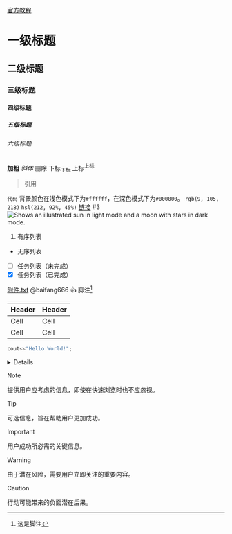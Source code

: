 [官方教程](https://docs.github.com/zh/get-started/writing-on-github/getting-started-with-writing-and-formatting-on-github/basic-writing-and-formatting-syntax)
# 一级标题
## 二级标题
### 三级标题
#### 四级标题
##### 五级标题
###### 六级标题
**加粗**
_斜体_
~~删除~~
下标<sub>下标 </sub>
上标<sup>上标 </sup>
> 引用

`代码`
背景颜色在浅色模式下为`#ffffff`，在深色模式下为`#000000`。 `rgb(9, 105, 218)` `hsl(212, 92%, 45%)`
[链接](baifang666.github.io)
#3 
<picture>
  <source media="(prefers-color-scheme: dark)" srcset="https://user-images.githubusercontent.com/25423296/163456776-7f95b81a-f1ed-45f7-b7ab-8fa810d529fa.png">
  <source media="(prefers-color-scheme: light)" srcset="https://user-images.githubusercontent.com/25423296/163456779-a8556205-d0a5-45e2-ac17-42d089e3c3f8.png">
  <img alt="Shows an illustrated sun in light mode and a moon with stars in dark mode." src="https://user-images.githubusercontent.com/25423296/163456779-a8556205-d0a5-45e2-ac17-42d089e3c3f8.png">
</picture>
1. 有序列表
- 无序列表
- [ ] 任务列表（未完成）
- [x] 任务列表（已完成）

[附件.txt](https://github.com/user-attachments/files/15806335/default.txt)
@baifang666 
:+1:
脚注[^1]
[^1]: 这是脚注

| Header | Header |
|--------|--------|
| Cell | Cell |
| Cell | Cell | 
```c++
cout<<"Hello World!";
``` 
<details><summary>Details</summary>
<p>
detail
</p>
</details> 

> [!NOTE]  
> 提供用户应考虑的信息，即使在快速浏览时也不应忽视。

> [!TIP]
> 可选信息，旨在帮助用户更加成功。

> [!IMPORTANT]  
> 用户成功所必需的关键信息。

> [!WARNING]  
> 由于潜在风险，需要用户立即关注的重要内容。

> [!CAUTION]
> 行动可能带来的负面潜在后果。

<!-- 注释，不被显示 -->